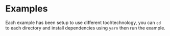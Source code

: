 # Examples

Each example has been setup to use different tool/technology, you can `cd` to each directory and install dependencies using `yarn` then run the example.
